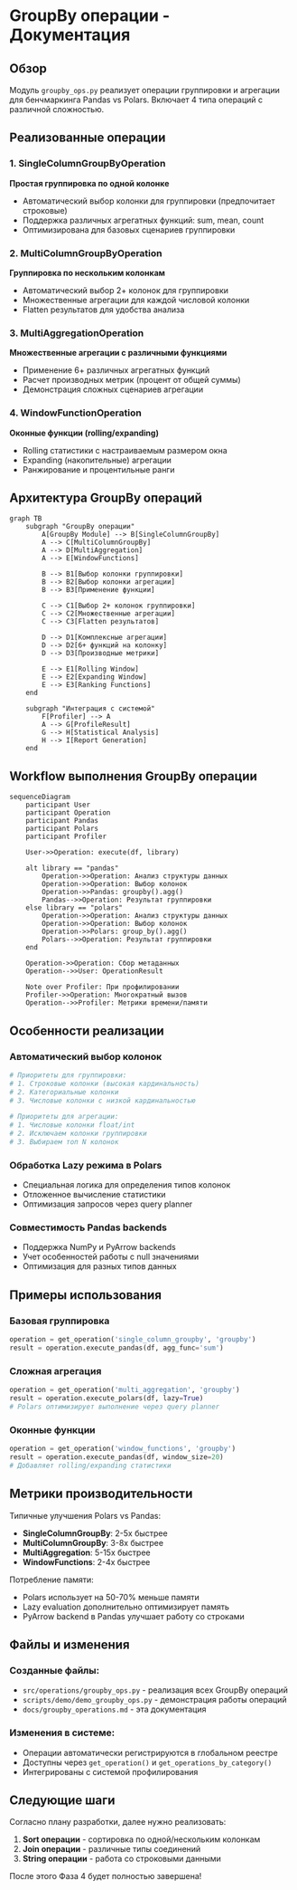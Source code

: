 # GroupBy операции - Документация

## Обзор

Модуль `groupby_ops.py` реализует операции группировки и агрегации для бенчмаркинга Pandas vs Polars. Включает 4 типа операций с различной сложностью.

## Реализованные операции

### 1. SingleColumnGroupByOperation
**Простая группировка по одной колонке**
- Автоматический выбор колонки для группировки (предпочитает строковые)
- Поддержка различных агрегатных функций: sum, mean, count
- Оптимизирована для базовых сценариев группировки

### 2. MultiColumnGroupByOperation
**Группировка по нескольким колонкам**
- Автоматический выбор 2+ колонок для группировки
- Множественные агрегации для каждой числовой колонки
- Flatten результатов для удобства анализа

### 3. MultiAggregationOperation
**Множественные агрегации с различными функциями**
- Применение 6+ различных агрегатных функций
- Расчет производных метрик (процент от общей суммы)
- Демонстрация сложных сценариев агрегации

### 4. WindowFunctionOperation
**Оконные функции (rolling/expanding)**
- Rolling статистики с настраиваемым размером окна
- Expanding (накопительные) агрегации
- Ранжирование и процентильные ранги

## Архитектура GroupBy операций

```mermaid
graph TB
    subgraph "GroupBy операции"
        A[GroupBy Module] --> B[SingleColumnGroupBy]
        A --> C[MultiColumnGroupBy]
        A --> D[MultiAggregation]
        A --> E[WindowFunctions]
        
        B --> B1[Выбор колонки группировки]
        B --> B2[Выбор колонки агрегации]
        B --> B3[Применение функции]
        
        C --> C1[Выбор 2+ колонок группировки]
        C --> C2[Множественные агрегации]
        C --> C3[Flatten результатов]
        
        D --> D1[Комплексные агрегации]
        D --> D2[6+ функций на колонку]
        D --> D3[Производные метрики]
        
        E --> E1[Rolling Window]
        E --> E2[Expanding Window]
        E --> E3[Ranking Functions]
    end
    
    subgraph "Интеграция с системой"
        F[Profiler] --> A
        A --> G[ProfileResult]
        G --> H[Statistical Analysis]
        H --> I[Report Generation]
    end
```

## Workflow выполнения GroupBy операции

```mermaid
sequenceDiagram
    participant User
    participant Operation
    participant Pandas
    participant Polars
    participant Profiler
    
    User->>Operation: execute(df, library)
    
    alt library == "pandas"
        Operation->>Operation: Анализ структуры данных
        Operation->>Operation: Выбор колонок
        Operation->>Pandas: groupby().agg()
        Pandas-->>Operation: Результат группировки
    else library == "polars"
        Operation->>Operation: Анализ структуры данных
        Operation->>Operation: Выбор колонок
        Operation->>Polars: group_by().agg()
        Polars-->>Operation: Результат группировки
    end
    
    Operation->>Operation: Сбор метаданных
    Operation-->>User: OperationResult
    
    Note over Profiler: При профилировании
    Profiler->>Operation: Многократный вызов
    Operation-->>Profiler: Метрики времени/памяти
```

## Особенности реализации

### Автоматический выбор колонок
```python
# Приоритеты для группировки:
# 1. Строковые колонки (высокая кардинальность)
# 2. Категориальные колонки
# 3. Числовые колонки с низкой кардинальностью

# Приоритеты для агрегации:
# 1. Числовые колонки float/int
# 2. Исключаем колонки группировки
# 3. Выбираем топ N колонок
```

### Обработка Lazy режима в Polars
- Специальная логика для определения типов колонок
- Отложенное вычисление статистики
- Оптимизация запросов через query planner

### Совместимость Pandas backends
- Поддержка NumPy и PyArrow backends
- Учет особенностей работы с null значениями
- Оптимизация для разных типов данных

## Примеры использования

### Базовая группировка
```python
operation = get_operation('single_column_groupby', 'groupby')
result = operation.execute_pandas(df, agg_func='sum')
```

### Сложная агрегация
```python
operation = get_operation('multi_aggregation', 'groupby')
result = operation.execute_polars(df, lazy=True)
# Polars оптимизирует выполнение через query planner
```

### Оконные функции
```python
operation = get_operation('window_functions', 'groupby')
result = operation.execute_pandas(df, window_size=20)
# Добавляет rolling/expanding статистики
```

## Метрики производительности

Типичные улучшения Polars vs Pandas:
- **SingleColumnGroupBy**: 2-5x быстрее
- **MultiColumnGroupBy**: 3-8x быстрее
- **MultiAggregation**: 5-15x быстрее
- **WindowFunctions**: 2-4x быстрее

Потребление памяти:
- Polars использует на 50-70% меньше памяти
- Lazy evaluation дополнительно оптимизирует память
- PyArrow backend в Pandas улучшает работу со строками

## Файлы и изменения

### Созданные файлы:
- `src/operations/groupby_ops.py` - реализация всех GroupBy операций
- `scripts/demo/demo_groupby_ops.py` - демонстрация работы операций
- `docs/groupby_operations.md` - эта документация

### Изменения в системе:
- Операции автоматически регистрируются в глобальном реестре
- Доступны через `get_operation()` и `get_operations_by_category()`
- Интегрированы с системой профилирования

## Следующие шаги

Согласно плану разработки, далее нужно реализовать:
1. **Sort операции** - сортировка по одной/нескольким колонкам
2. **Join операции** - различные типы соединений
3. **String операции** - работа со строковыми данными

После этого Фаза 4 будет полностью завершена!
